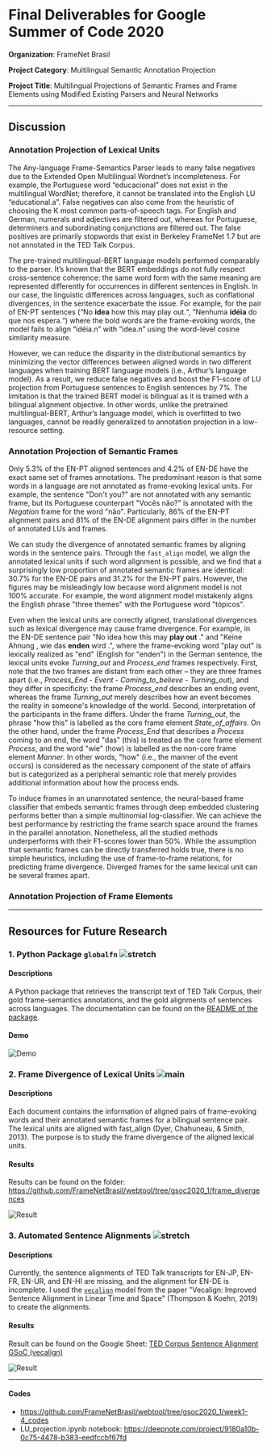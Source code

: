 # Final Deliverables for Google Summer of Code 2020
**Organization**: FrameNet Brasil

**Project Category**: Multilingual Semantic Annotation Projection

**Project Title**: Multilingual Projections of Semantic Frames and Frame Elements using Modified Existing Parsers and Neural Networks

---
## Discussion
### Annotation Projection of Lexical Units

The Any-language Frame-Semantics Parser leads to many false negatives due to the Extended Open Multilingual Wordnet’s incompleteness. For example, the Portuguese word “educacional” does not exist in the multilingual WordNet; therefore, it cannot be translated into the English LU “educational.a”. False negatives can also come from the heuristic of choosing the K most common parts-of-speech tags. For English and German, numerals and adjectives are filtered out, whereas for Portuguese, determiners and subordinating conjunctions are filtered out. The false positives are primarily stopwords that exist in Berkeley FrameNet 1.7 but are not annotated in the TED Talk Corpus.

The pre-trained multilingual-BERT language models performed comparably to the parser. It’s known that the BERT embeddings do not fully respect cross-sentence coherence: the same word form with the same meaning are represented differently for occurrences in different sentences in English. In our case, the linguistic differences across languages, such as conflational divergences, in the sentence exacerbate the issue. For example, for the pair of EN-PT sentences (“No **idea** how this may play out.“, “Nenhuma **idéia** do que nos espera.“) where the bold words are the frame-evoking words, the model fails to align “idéia.n” with “idea.n” using the word-level cosine similarity measure.

However, we can reduce the disparity in the distributional semantics by minimizing the vector differences between aligned words in two different languages when training BERT language models (i.e., Arthur’s language model). As a result, we reduce false negatives and boost the F1-score of LU projection from Portuguese sentences to English sentences by 7%. The limitation is that the trained BERT model is bilingual as it is trained with a bilingual alignment objective. In other words, unlike the pretrained multilingual-BERT, Arthur’s language model, which is overfitted to two languages, cannot be readily generalized to annotation projection in a low-resource setting.

### Annotation Projection of Semantic Frames

Only 5.3% of the EN-PT aligned sentences and 4.2% of EN-DE have the exact same set of frames annotations. The predominant reason is that some words in a language are not annotated as frame-evoking lexical units. For example, the sentence "Don't you?" are not annotated with any semantic frame, but its Portuguese counterpart "Vocês não?" is annotated with the *Negation* frame for the word "não". Particularly, 86% of the EN-PT alignment pairs and 81% of the EN-DE alignment pairs differ in the number of annotated LUs and frames.

We can study the divergence of annotated semantic frames by aligning words in the sentence pairs. Through the `fast_align` model, we align the annotated lexical units if such word alignment is possible, and we find that a surprisingly low proportion of annotated semantic frames are identical: 30.7% for the EN-DE pairs and 31.2% for the EN-PT pairs. However, the figures may be misleadingly low because word alignment model is not 100% accurate. For example, the word alignment model mistakenly aligns the English phrase "three themes" with the Portuguese word "tópicos". 

Even when the lexical units are correctly aligned, translational divergences such as lexical divergence may cause frame divergence. For example, in the EN-DE sentence pair "No idea how this may **play out** ." and "Keine Ahnung , wie das **enden** wird .", where the frame-evoking word "play out" is lexically realized as "end" (English for "enden") in the German sentence, the lexical units evoke *Turning_out* and *Process_end* frames respectively. First, note that the two frames are distant from each other – they are three frames apart (i.e., *Process_End - Event - Coming_to_believe - Turning_out*), and they differ in specificity: the frame *Process_end* describes an ending event, whereas the frame *Turning_out* merely describes how an event becomes the reality in someone's knowledge of the world. Second, interpretation of the participants in the frame differs. Under the frame *Turning_out*, the phrase "how this" is labelled as the core frame element *State_of_affairs*. On the other hand, under the frame *Process_End* that describes a *Process* coming to an end, the word "das" (this) is treated as the core frame element *Process*, and the word "wie" (how) is labelled as the non-core frame element *Manner*. In other words, "how" (i.e., the manner of the event occurs) is considered as the necessary component of the state of affairs but is categorized as a peripheral semantic role that merely provides additional information about how the process ends. 

To induce frames in an unannotated sentence, the neural-based frame classifier that embeds semantic frames through deep embedded clustering performs better than a simple multinomial log-classifier. We can achieve the best performance by restricting the frame search space around the frames in the parallel annotation. Nonetheless, all the studied methods underperforms with their F1-scores lower than 50%. While the assumption that semantic frames can be directly transferred holds true, there is no simple heuristics, including the use of frame-to-frame relations, for predicting frame divergence. Diverged frames for the same lexical unit can be several frames apart.


### Annotation Projection of Frame Elements


---
## Resources for Future Research
### 1. Python Package `globalfn` ![stretch](https://img.shields.io/static/v1?label=task&message=stretch&color=orange)
#### Descriptions
A Python package that retrieves the transcript text of TED Talk Corpus, their gold frame-semantics annotations, and the gold alignments of sentences across languages. The documentation can be found on the [README of the package](https://github.com/FrameNetBrasil/webtool/tree/gsoc2020_1/globalfn). 

#### Demo
![Demo](https://github.com/FrameNetBrasil/webtool/blob/gsoc2020_1/GSoC2020/weekly_reports/assets/demo_globalfn_final.gif)

### 2. Frame Divergence of Lexical Units ![main](https://img.shields.io/static/v1?label=task&message=main&color=green)
#### Descriptions
Each document contains the information of aligned pairs of frame-evoking words and their annotated semantic frames for a bilingual sentence pair. The lexical units are aligned with fast_align (Dyer, Chahuneau, & Smith, 2013). The purpose is to study the frame divergence of the aligned lexical units.

#### Results
Results can be found on the folder: https://github.com/FrameNetBrasil/webtool/tree/gsoc2020_1/frame_divergences

![Result](https://github.com/FrameNetBrasil/webtool/blob/gsoc2020_1/GSoC2020/weekly_reports/assets/result_frame_divergence.png)

### 3. Automated Sentence Alignments ![stretch](https://img.shields.io/static/v1?label=task&message=stretch&color=orange)
#### Descriptions
Currently, the sentence alignments of TED Talk transcripts for EN-JP, EN-FR, EN-UR, and EN-HI are missing, and the alignment for EN-DE is incomplete. I used the [`vecalign`](https://github.com/thompsonb/vecalign) model from the paper "Vecalign: Improved Sentence Alignment in Linear Time and Space" (Thompson & Koehn, 2019) to create the alignments. 

#### Results
Result can be found on the Google Sheet: [TED Corpus Sentence Alignment GSoC (vecalign)](https://docs.google.com/spreadsheets/d/1W7tPyE2kiAziFOw-woaYzlDlC5aCc1jco-5VkAtEtCs/edit#gid=898901472)

![Result](https://github.com/FrameNetBrasil/webtool/blob/gsoc2020_1/GSoC2020/weekly_reports/assets/result_vecalign.png)



---

#### Codes
- https://github.com/FrameNetBrasil/webtool/tree/gsoc2020_1/week1-4_codes
- LU_projection.ipynb notebook: https://deepnote.com/project/9180a10b-0c75-4478-b383-eedfccbf67fd
